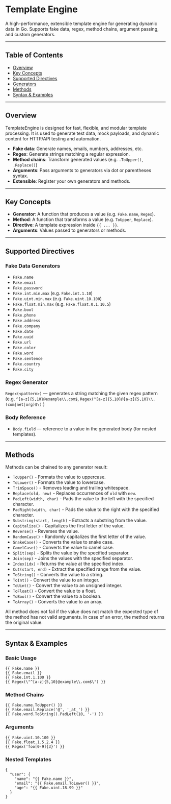 # Template Engine

A high-performance, extensible template engine for generating dynamic data in Go. Supports fake data, regex, method chains, argument passing, and custom generators.

---

## Table of Contents
- [Overview](#overview)
- [Key Concepts](#key-concepts)
- [Supported Directives](#supported-directives)
- [Generators](#supported-directives)
- [Methods](#methods)
- [Syntax & Examples](#syntax--examples)
---

## Overview

TemplateEngine is designed for fast, flexible, and modular template processing. It is used to generate test data, mock payloads, and dynamic content for HTTP/API testing and automation.

- **Fake data**: Generate names, emails, numbers, addresses, etc.
- **Regex**: Generate strings matching a regular expression.
- **Method chains**: Transform generated values (e.g. `.ToUpper()`, `.Replace()`)
- **Arguments**: Pass arguments to generators via dot or parentheses syntax.
- **Extensible**: Register your own generators and methods.

---

## Key Concepts

- **Generator**: A function that produces a value (e.g. `Fake.name`, `Regex`).
- **Method**: A function that transforms a value (e.g. `ToUpper`, `Replace`).
- **Directive**: A template expression inside `{{ ... }}`.
- **Arguments**: Values passed to generators or methods.

---

## Supported Directives

### Fake Data Generators
- `Fake.name`
- `Fake.email`
- `Fake.password`
- `Fake.int.min.max` (e.g. `Fake.int.1.10`)
- `Fake.uint.min.max` (e.g. `Fake.uint.10.100`)
- `Fake.float.min.max` (e.g. `Fake.float.0.1.10.5`)
- `Fake.bool`
- `Fake.phone`
- `Fake.address`
- `Fake.company`
- `Fake.date`
- `Fake.uuid`
- `Fake.url`
- `Fake.color`
- `Fake.word`
- `Fake.sentence`
- `Fake.country`
- `Fake.city`

### Regex Generator
`Regex(<pattern>)` — generates a string matching the given regex pattern
    (e.g, `^[a-z]{5,10}@example\\.com$`, `Regex(^[a-z]{5,10}@[a-z]{5,10}\\.(com|net|org)$\)` )

### Body Reference
- `Body.field` — reference to a value in the generated body (for nested templates).

---

## Methods
Methods can be chained to any generator result:
- `ToUpper()` - Formats the value to uppercase.
- `ToLower()` - Formats the value to lowercase.
- `TrimSpace()` - Removes leading and trailing whitespace.
- `Replace(old, new)` - Replaces occurrences of `old` with `new`.
- `PadLeft(width, char)` - Pads the value to the left with the specified character.
- `PadRight(width, char)` - Pads the value to the right with the specified character.
- `Substring(start, length)` - Extracts a substring from the value.
- `Capitalize()` - Capitalizes the first letter of the value.
- `Reverse()` - Reverses the value.
- `RandomCase()` - Randomly capitalizes the first letter of the value.
- `SnakeCase()` - Converts the value to snake case.
- `CamelCase()` - Converts the value to camel case.
- `Split(sep)` - Splits the value by the specified separator.
- `Join(sep)` - Joins the values with the specified separator.
- `Index(idx)` - Returns the value at the specified index.
- `Cut(start, end)` - Extract the specified range from the value.
- `ToString()` - Converts the value to a string.
- `ToInt()` - Convert the value to an integer.
- `ToUint()` - Convert the value to an unsigned integer.
- `ToFloat()` - Convert the value to a float.
- `ToBool()` - Convert the value to a boolean.
- `ToArray()` - Converts the value to an array.

All method does not fail if the value does not match the expected type of the method has not valid arguments.
In case of an error, the method returns the original value.

---

## Syntax & Examples

### Basic Usage
```
{{ Fake.name }}
{{ Fake.email }}
{{ Fake.int.1.100 }}
{{ Regex(\"^[a-z]{5,10}@example\\.com$\") }}
```

### Method Chains
```
{{ Fake.name.ToUpper() }}
{{ Fake.email.Replace('@', '_at_') }}
{{ Fake.word.ToString().PadLeft(10, '-') }}
```

### Arguments
```
{{ Fake.uint.10.100 }}
{{ Fake.float.1.5.2.4 }}
{{ Regex('foo[0-9]{3}') }}
```

### Nested Templates
```
{
  "user": {
    "name": "{{ Fake.name }}",
    "email": "{{ Fake.email.ToLower() }}",
    "age": "{{ Fake.uint.18.99 }}"
  }
}
```
